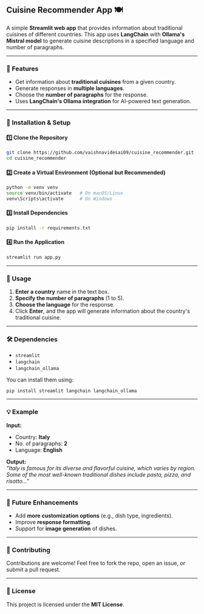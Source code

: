 
## **Cuisine Recommender App 🍽️**  

A simple **Streamlit web app** that provides information about traditional cuisines of different countries. This app uses **LangChain** with **Ollama's Mistral model** to generate cuisine descriptions in a specified language and number of paragraphs.  

---

### **📌 Features**
- Get information about **traditional cuisines** from a given country.  
- Generate responses in **multiple languages**.  
- Choose the **number of paragraphs** for the response.  
- Uses **LangChain's Ollama integration** for AI-powered text generation.  

---

### **🚀 Installation & Setup**  

#### **1️⃣ Clone the Repository**  
```bash
git clone https://github.com/vaishnavidesai09/cuisine_recommender.git
cd cuisine_recommender
```

#### **2️⃣ Create a Virtual Environment (Optional but Recommended)**
```bash
python -m venv venv
source venv/bin/activate   # On macOS/Linux
venv\Scripts\activate      # On Windows
```

#### **3️⃣ Install Dependencies**  
```bash
pip install -r requirements.txt
```

#### **4️⃣ Run the Application**  
```bash
streamlit run app.py
```

---

### **📜 Usage**
1. **Enter a country** name in the text box.  
2. **Specify the number of paragraphs** (1 to 5).  
3. **Choose the language** for the response.  
4. Click **Enter**, and the app will generate information about the country's traditional cuisine.  

---

### **🛠️ Dependencies**
- `streamlit`
- `langchain`
- `langchain_ollama`

You can install them using:
```bash
pip install streamlit langchain langchain_ollama
```

---

### **💡 Example**
**Input:**  
- Country: **Italy**  
- No. of paragraphs: **2**  
- Language: **English**  

**Output:**  
*"Italy is famous for its diverse and flavorful cuisine, which varies by region. Some of the most well-known traditional dishes include pasta, pizza, and risotto..."*  

---

### **📌 Future Enhancements**
- Add **more customization options** (e.g., dish type, ingredients).  
- Improve **response formatting**.  
- Support for **image generation** of dishes.  

---

### **🤝 Contributing**
Contributions are welcome! Feel free to fork the repo, open an issue, or submit a pull request.  

---

### **📜 License**
This project is licensed under the **MIT License**.  

